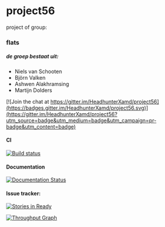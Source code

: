 ﻿# project56
project of group: 
### flats

##### de groep bestaat uit:
- Niels van Schooten
- Björn Valken
- Ashwen Alakhramsing
- Martijn Dolders

[![Join the chat at https://gitter.im/HeadhunterXamd/project56](https://badges.gitter.im/HeadhunterXamd/project56.svg)](https://gitter.im/HeadhunterXamd/project56?utm_source=badge&utm_medium=badge&utm_campaign=pr-badge&utm_content=badge)

#### CI
[![Build status](https://ci.appveyor.com/api/projects/status/vlh6fowsibfw1lga?svg=true)](https://ci.appveyor.com/project/HeadhunterXamd/project56)


#### Documentation
[![Documentation Status](https://readthedocs.org/projects/project56/badge/?version=latest)](http://project56.readthedocs.org/en/latest/?badge=latest)
                

#### Issue tracker:
[![Stories in Ready](https://badge.waffle.io/HeadhunterXamd/project56.png?label=ready&title=Ready)](https://waffle.io/HeadhunterXamd/project56) 

[![Throughput Graph](https://graphs.waffle.io/HeadhunterXamd/project56/throughput.svg)](https://waffle.io/HeadhunterXamd/project56/metrics)
